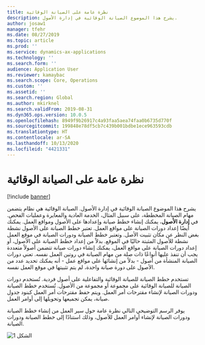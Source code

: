 ```yaml
---
title: نظرة عامة على الصيانة الوقائية
description: يشرح هذا الموضوع الصيانة الوقائية في إدارة الأصول.
author: josaw1
manager: tfehr
ms.date: 08/27/2019
ms.topic: article
ms.prod: ''
ms.service: dynamics-ax-applications
ms.technology: ''
ms.search.form: ''
audience: Application User
ms.reviewer: kamaybac
ms.search.scope: Core, Operations
ms.custom: ''
ms.assetid: ''
ms.search.region: Global
ms.author: mkirknel
ms.search.validFrom: 2019-08-31
ms.dyn365.ops.version: 10.0.5
ms.openlocfilehash: 8949f9b26917c4a93faa5aea74faa0b6735d770f
ms.sourcegitcommit: 199848e78df5cb7c439b001bdbe1ece963593cdb
ms.translationtype: HT
ms.contentlocale: ar-SA
ms.lasthandoff: 10/13/2020
ms.locfileid: "4421331"
---
```

# <a name="preventive-maintenance-overview"></a>نظرة عامة على الصيانة الوقائية

[!include [banner](../../includes/banner.md)]

 

يشرح هذا الموضوع الصيانة الوقائية في إدارة الأصول. الصيانة الوقائية هي نظام يتضمن مهام الصيانة المخططة، على سبيل المثال، الخدمة العادية والمعايرة وعمليات الفحص. في **إدارة الأصول**، يمكنك إنشاء خطط صيانة وإعدادها على الأصول ومواقع العمل. يمكنك أيضًا إعداد دورات الصيانة على مواقع العمل. تعتبر خطط الصيانة على الأصول نشطة بغض النظر عن مكان تثبيت الأصل. وتعتبر خطط الصيانة ودورات الصيانة في موقع العمل نشطة للأصول المثبتة حاليًا في الموقع. بدلاً من إعداد خطط الصيانة على الأصول، أو إعداد دورات الصيانة على مواقع العمل، يمكنك إنشاء دورات صيانة تتضمن أصولاً متعددة يجب أن تنفذ عليها أنواعًا ذات صلة من مهام الصيانة في روتين العمل نفسه. تعني دورات الصيانة المنشأة من أصول - بدلاً من إنشائها على مواقع عمل - أنه يمكنك تحديد عدد من الأصول على دورة صيانة واحدة، لم يتم تثبيتها في موقع العمل نفسه.

تستخدم خطط الصيانة للصيانة الوقائية والتفاعلية‬ على أصول فردية. تُستخدم دورات الصيانة للصيانة الوقائية على مجموعة أو مجموعة من الأصول. تُستخدم خطط الصيانة ودورات الصيانة لإنشاء مقترحات أمر العمل. ويتم حفظ مقترحات أمر العمل كبنود جدول صيانة، يمكن تجميعها وتحويلها إلى أوامر العمل.

يوفر الرسم التوضيحي التالي نظرة عامة حول سير العمل من إنشاء خطط الصيانة ودورات الصيانة لإنشاء أوامر العمل للأصول، وذلك استنادًا إلى خطط الصيانة ودورات الصيانة.

![الشكل 1](media/01-preventive-maintenance.png)

